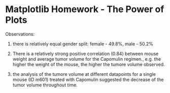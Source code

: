 # Matplotlib Homework - The Power of Plots

Observations:

1) there is relatively equal gender split: female - 49.8%, male - 50.2%

2) There is a relatively strong positive correlation (0.84) between mouse weight and average tumor volume for the Capomulin regimen., e.g. the higher the weight of the mouse, the higher the tumore volume observed. 

3) the analysis of the tumore volume at different datapoints for a single mouse (ID m601) treated with Capomulin suggested the decrease of the tumor volume  throughout time.
